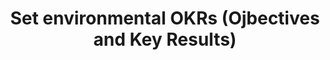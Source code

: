 ---
layout: best-practice
title: "Set environmental OKRs (Ojbectives and Key Results)"
order: 50
icon: /assets/climate-icons/Icon-Briefcase.svg
number: "04"

description: "Implementing Environmental OKRs for Business Success and ESG Compliance"

section: Embed Sustainability Into Your Rituals
chapter-tag: embed-rituals

previous-page: track-your-digital-footprint
next-page: prioritize-climate-initiatives


matter: |
  Decarbonization efforts and net-zero targets are no longer just aspirations—they’re becoming standard business imperatives, driven by evolving ESG global regulations. Beyond compliance, these efforts are crucial for safeguarding your brand’s reputation and earning stakeholder trust. They also present opportunities to create business value or save money. Whether you use OKRs or another framework to measure success, integrating environmentally focused objectives alongside your business goals ensures alignment across teams. That alignment requires that everyone in your organization is committed to those goals. 

  A structured approach, including carbon accounting to accurately track and manage emissions, transforms ambition into a tangible and effective emissions reduction strategy.

do: |
  - Identify an expert in digital sustainability with clear support from leadership and with allocated resources (employees and budget)
  
  - Research if any global regulations such as CSRD, SEC apply to your company and use case based on revenue and geographic location of the business
  
  - Have a look at the [Science Based Targets Initiative](https://sciencebasedtargets.org/) (SBTi) and its recommendation for 50% emissions reduction by 2030 (on [all three scopes](https://ghgprotocol.org/blog/you-too-can-master-value-chain-emissions)) with a 90% long-term target for 2040 or 2050.
  
  - Focus on cutting emissions by 90% first, then [remove or offset the remaining 10%](https://www.shopify.com/climate/buy-carbon-removal) (according to the SBTi Net Zero Standard)
  
  - [**Choose the right metrics**](choose-the-right-metrics)
  
  - Define some [inspiring climate-specific](https://successindepth.com/smart-goals-for-sustainability/) and outcome-oriented objectives (e.g. reduce digital carbon footprint by 5% by the end of the quarter)
  
  - Embed climate-related Key Results in non-climate Objectives (e.g. reduce cloud bill as part of a profit maximization objective)
  
  - Include an environmental input into your prioritization framework, on top of the business and user values
  
  - Influence and speak the language of other departments to build connections and ensure alignment to your sustainability OKRs.
  
  - [Track your digital footprint](track-your-digital-footprint), set up dashboards and monitor after each release or sprint
  
  - Report on environmental progress and % of completion on a weekly, monthly, quarterly, and yearly basis. It should not be any different than other Key Results.

success: |
  - 🌍💰 **A clearly articulated vision and mission underscoring commitment to societal and global challenges**
  
  - 🌍 Cross-departmental participation in green initiatives
  
  - 🌍 Established targets for reduced carbon and greenhouse gas emissions
  
  - 💰 Employee retention reflecting a positive and sustainable work environment
  
  - Employee understanding of why sustainability is good for the business

consider: |
  A lot of groundwork needs to happen before succeeding in prioritizing climate or environmental OKRs. [Organize talks, raise awareness, and promote training](organize-talks), [**Set up a climate working group**](set-up-a-climate-working-group) or a Sustainability ERG (Employee Resource Group) and [Influence and collaborate with internal stakeholders](influence-and-collaborate-with-stakeholders) to maximize your chances. 

  Lead by example, showcase your success, and you will organically create a buzz around this work stream.
---